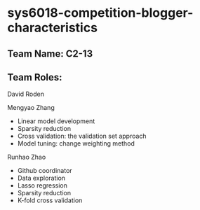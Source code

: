# sys6018-competition-blogger-characteristics


Team Name: C2-13
-

Team Roles:
-

David Roden

Mengyao Zhang

- Linear model development
- Sparsity reduction
- Cross validation: the validation set approach
- Model tuning: change weighting method 

Runhao Zhao

- Github coordinator
- Data exploration
- Lasso regression
- Sparsity reduction
- K-fold cross validation
